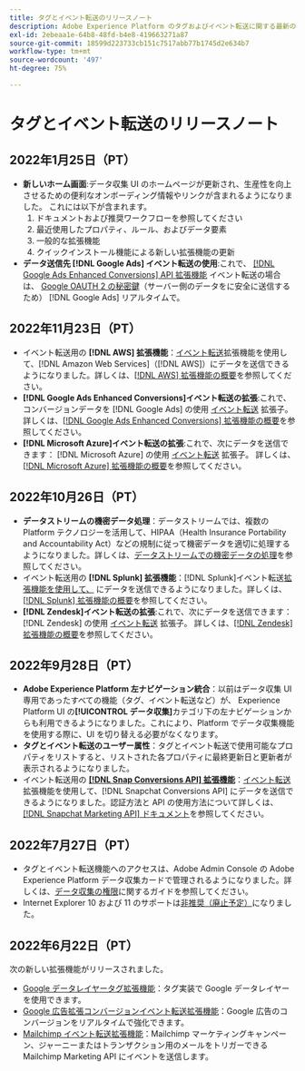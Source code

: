 ```yaml
---
title: タグとイベント転送のリリースノート
description: Adobe Experience Platform のタグおよびイベント転送に関する最新のリリースノート。
exl-id: 2ebeaa1e-64b8-48fd-b4e8-419663271a87
source-git-commit: 18599d223733cb151c7517abb77b1745d2e634b7
workflow-type: tm+mt
source-wordcount: '497'
ht-degree: 75%

---
```


# タグとイベント転送のリリースノート

## 2022年1月25日（PT）

* **新しいホーム画面**:データ収集 UI のホームページが更新され、生産性を向上させるための便利なオンボーディング情報やリンクが含まれるようになりました。 これには以下が含まれます。
   1. ドキュメントおよび推奨ワークフローを参照してください
   1. 最近使用したプロパティ、ルール、およびデータ要素
   1. 一般的な拡張機能
   1. クイックインストール機能による新しい拡張機能の更新
* **データ送信先 [!DNL Google Ads] イベント転送の使用**:これで、 [[!DNL Google Ads Enhanced Conversions] API 拡張機能](../extensions/server/google-ads-enhanced-conversions/overview.md) イベント転送の場合は、 [Google OAUTH 2 の秘密鍵](../ui/event-forwarding/secrets.md#google-oauth2)（サーバー側のデータをに安全に送信するため） [!DNL Google Ads] リアルタイムで。

## 2022年11月23日（PT）

* イベント転送用の **[!DNL AWS] 拡張機能**：[イベント転送](../../tags/ui/event-forwarding/overview.md)拡張機能を使用して、[!DNL Amazon Web Services]（[!DNL AWS]）にデータを送信できるようになりました。詳しくは、[[!DNL AWS] 拡張機能の概要](../../tags/extensions/server/aws/overview.md)を参照してください。
* **[!DNL Google Ads Enhanced Conversions]イベント転送の拡張**:これで、コンバージョンデータを [!DNL Google Ads] の使用 [イベント転送](../../tags/ui/event-forwarding/overview.md) 拡張子。 詳しくは、[[!DNL Google Ads Enhanced Conversions] 拡張機能の概要](../../tags/extensions/server/google-ads-enhanced-conversions/overview.md)を参照してください。
* **[!DNL Microsoft Azure]イベント転送の拡張**:これで、次にデータを送信できます： [!DNL Microsoft Azure] の使用 [イベント転送](../../tags/ui/event-forwarding/overview.md) 拡張子。 詳しくは、[[!DNL Microsoft Azure] 拡張機能の概要](../../tags/extensions/server/azure/overview.md)を参照してください。

## 2022年10月26日（PT）

* **データストリームの機密データ処理**：データストリームでは、複数の Platform テクノロジーを活用して、HIPAA（Health Insurance Portability and Accountability Act）などの規制に従って機密データを適切に処理するようになりました。詳しくは、[データストリームでの機密データの処理](../../edge/datastreams/overview.md#sensitive)を参照してください。
*  イベント転送用の **[!DNL Splunk] 拡張機能**：[!DNL Splunk]イベント転送[拡張機能を使用して、](../ui/event-forwarding/overview.md) にデータを送信できるようになりました。詳しくは、[[!DNL Splunk] 拡張機能の概要](../extensions/server/splunk/overview.md)を参照してください。
* **[!DNL Zendesk]イベント転送の拡張**:これで、次にデータを送信できます： [!DNL Zendesk] の使用 [イベント転送](../ui/event-forwarding/overview.md) 拡張子。 詳しくは、[[!DNL Zendesk] 拡張機能の概要](../extensions/server/zendesk/overview.md)を参照してください。

## 2022年9月28日（PT）

* **Adobe Experience Platform 左ナビゲーション統合**：以前はデータ収集 UI 専用であったすべての機能（タグ、イベント転送など）が、 Experience Platform UI の&#x200B;**[!UICONTROL データ収集]**&#x200B;カテゴリ下の左ナビゲーションからも利用できるようになりました。これにより、Platform でデータ収集機能を使用する際に、UI を切り替える必要がなくなります。
* **タグとイベント転送のユーザー属性**：タグとイベント転送で使用可能なプロパティをリストすると、リストされた各プロパティに最終更新日と更新者が表示されるようになりました。
* イベント転送用の **[[!DNL Snap Conversions API] 拡張機能](https://exchange.adobe.com/apps/ec/108550)**：[イベント転送](../../tags/ui/event-forwarding/overview.md)拡張機能を使用して、[!DNL Snapchat Conversions API] にデータを送信できるようになりました。認証方法と API の使用方法について詳しくは、[[!DNL Snapchat Marketing API] ドキュメント](https://marketingapi.snapchat.com/docs/conversion.html)を参照してください。

## 2022年7月27日（PT）

* タグとイベント転送機能へのアクセスは、Adobe Admin Console の Adobe Experience Platform データ収集カードで管理されるようになりました。詳しくは、[データ収集の権限](../../collection/permissions.md)に関するガイドを参照してください。
* Internet Explorer 10 および 11 のサポートは[非推奨（廃止予定）](../ie-deprecation.md)になりました。

## 2022年6月22日（PT）

次の新しい拡張機能がリリースされました。

* [Google データレイヤータグ拡張機能](../extensions/client/google-data-layer/overview.md)：タグ実装で Google データレイヤーを使用できます。
* [Google 広告拡張コンバージョンイベント転送拡張機能](https://partners.adobe.com/exchangeprogram/experiencecloud/exchange.details.108630.html)：Google 広告のコンバージョンをリアルタイムで強化できます。
* [Mailchimp イベント転送拡張機能](../extensions/server/mailchimp/overview.md)：Mailchimp マーケティングキャンペーン、ジャーニーまたはトランザクション用のメールをトリガーできる Mailchimp Marketing API にイベントを送信します。
